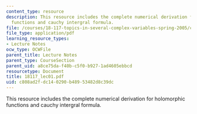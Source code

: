 ```yaml
---
content_type: resource
description: This resource includes the complete numerical derivation for holomorphic
  functions and cauchy intergral formula.
file: /courses/18-117-topics-in-several-complex-variables-spring-2005/c808ad2fdc140290b48953482d8c39dc_18117_lec01.pdf
file_type: application/pdf
learning_resource_types:
- Lecture Notes
ocw_type: OCWFile
parent_title: Lecture Notes
parent_type: CourseSection
parent_uid: a8ce75da-f40b-c5f0-b927-1ad4605ebbcd
resourcetype: Document
title: 18117_lec01.pdf
uid: c808ad2f-dc14-0290-b489-53482d8c39dc
---
```

This resource includes the complete numerical derivation for holomorphic functions and cauchy intergral formula.


